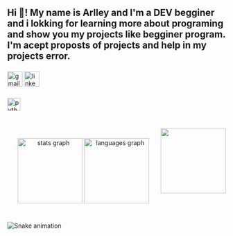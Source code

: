 <h2 align="left">Hi 👋! My name is Arlley and I'm a DEV begginer and i lokking for learning more about programing and show you my projects like begginer program. I'm acept proposts of projects and help in my projects error.</h2>

###

<div align="left">
  <img src="https://img.shields.io/static/v1?message=Gmail&logo=gmail&label=silvaarlley08@gmail.com&color=D14836&logoColor=green&labelColor=&style=for-the-badge" height="35" alt="gmail logo"  />
  <a href="https://www.linkedin.com/in/arlley-alisson-252717312?utm_source=share&utm_campaign=share_via&utm_content=profile&utm_medium=android_app" target="_blank">
    <img src="https://img.shields.io/static/v1?message=LinkedIn&logo=linkedin&label=Arlley%20Alisson&color=0077B5&logoColor=red&labelColor=&style=for-the-badge" height="35" alt="linkedin logo"  />
  </a>
</div>

###

<div align="left">
  <img src="https://cdn.jsdelivr.net/gh/devicons/devicon/icons/python/python-original.svg" height="30" alt="python logo"  />
</div>

###

<br clear="both">

<img align="right" height="150" src="https://i.pinimg.com/originals/33/8d/c8/338dc8a6c156e2e1579890337b255275.gif"  />

###

<div align="center">
  <img src="https://github-readme-stats.vercel.app/api?username=Arlley-Silvaas&hide_title=true&hide_rank=false&show_icons=true&include_all_commits=true&count_private=true&disable_animations=false&theme=tokyonight&locale=en&hide_border=false" height="150" alt="stats graph"  />
  <img src="https://github-readme-stats.vercel.app/api/top-langs?username=Arlley-Silvaas&locale=en&hide_title=false&layout=compact&card_width=320&langs_count=5&theme=tokyonight&hide_border=false" height="150" alt="languages graph"  />
</div>

###

<br clear="both">

<img src="https://raw.githubusercontent.com/Arlley-Silvaas/Arlley-Silvaas/output/snake.svg" alt="Snake animation" />

###
